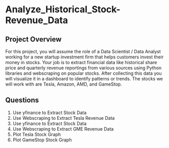 # Analyze_Historical_Stock-Revenue_Data

## Project Overview 
For this project, you will assume the role of a Data Scientist / Data Analyst working for a new startup investment firm that helps customers invest their money in stocks. Your job is to extract financial data like historical share price and quarterly revenue reportings from various sources using Python libraries and webscraping on popular stocks. After collecting this data you will visualize it in a dashboard to identify patterns or trends. The stocks we will work with are Tesla, Amazon, AMD, and GameStop.

## Questions
1. Use yfinance to Extract Stock Data
2. Use Webscraping to Extract Tesla Revenue Data
3. Use yfinance to Extract Stock Data
4. Use Webscraping to Extract GME Revenue Data
5. Plot Tesla Stock Graph
6. Plot GameStop Stock Graph
